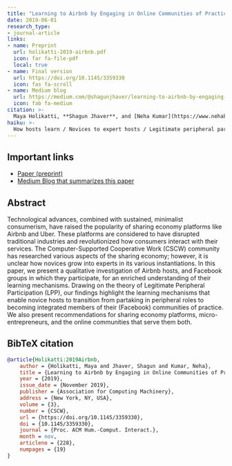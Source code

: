 ```yaml
---
title: "Learning to Airbnb by Engaging in Online Communities of Practice"
date: 2019-06-01
research_type: 
- journal-article
links:
- name: Preprint
  url: holikatti-2019-airbnb.pdf
  icon: far fa-file-pdf
  local: true
- name: Final version
  url: https://doi.org/10.1145/3359330
  icon: fas fa-scroll
- name: Medium blog
  url: https://medium.com/@shagunjhaver/learning-to-airbnb-by-engaging-in-online-communities-of-practice-8e45491633a3
  icon: fab fa-medium  
citation: >-
  Maya Holikatti, **Shagun Jhaver**, and [Neha Kumar](https://www.nehakumar.org), “Learning to Airbnb by Engaging in Online Communities of Practice” *Proc. ACM Hum.-Comput. Interact. 3*, CSCW, Article 228 (November 2019), 19 pages. DOI: [`10.1145/3359330`](https://doi.org/10.1145/3359330)
haiku: >-
  How hosts learn / Novices to expert hosts / Legitimate peripheral participation.
---
```


## Important links

- [Paper (preprint)](holikatti-2019-airbnb.pdf)
- [Medium Blog that summarizes this paper](https://medium.com/@shagunjhaver/learning-to-airbnb-by-engaging-in-online-communities-of-practice-8e45491633a3)

## Abstract

Technological advances, combined with sustained, minimalist consumerism, have raised the popularity of sharing economy platforms like Airbnb and Uber. These platforms are considered to have disrupted traditional industries and revolutionized how consumers interact with their services. The Computer-Supported Cooperative Work (CSCW) community has researched various aspects of the sharing economy; however, it is unclear how novices grow into experts in its various instantiations. In this paper, we present a qualitative investigation of Airbnb hosts, and Facebook groups in which they participate, for an enriched understanding of their learning mechanisms. Drawing on the theory of Legitimate Peripheral Participation (LPP), our findings highlight the learning mechanisms that enable novice hosts to transition from partaking in peripheral roles to becoming integrated members of their (Facebook) communities of practice. We also present recommendations for sharing economy platforms, micro-entrepreneurs, and the online communities that serve them both.

## BibTeX citation

```bibtex
@article{Holikatti:2019Airbnb,
	author = {Holikatti, Maya and Jhaver, Shagun and Kumar, Neha},
	title = {Learning to Airbnb by Engaging in Online Communities of Practice},
	year = {2019},
	issue_date = {November 2019},
	publisher = {Association for Computing Machinery},
	address = {New York, NY, USA},
	volume = {3},
	number = {CSCW},
	url = {https://doi.org/10.1145/3359330},
	doi = {10.1145/3359330},
	journal = {Proc. ACM Hum.-Comput. Interact.},
	month = nov,
	articleno = {228},
	numpages = {19}
}
```
